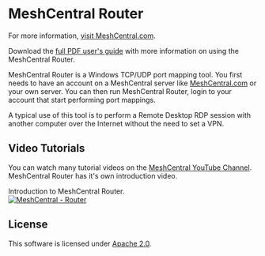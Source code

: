 # MeshCentral Router

For more information, [visit MeshCentral.com](http://www.meshcentral.com).

Download the [full PDF user's guide](https://meshcentral.com/docs/MeshCentral2RouterUserGuide.pdf) with more information on using the MeshCentral Router.

MeshCentral Router is a Windows TCP/UDP port mapping tool. You first needs to have an account on a MeshCentral server like [MeshCentral.com](https://meshcentral.com) or your own server. You can then run MeshCentral Router, login to your account that start performing port mappings.

A typical use of this tool is to perform a Remote Desktop RDP session with another computer over the Internet without the need to set a VPN.

## Video Tutorials

You can watch many tutorial videos on the [MeshCentral YouTube Channel](https://www.youtube.com/channel/UCJWz607A8EVlkilzcrb-GKg/videos). MeshCentral Router has it's own introduction video.

Introduction to MeshCentral Router.  
[![MeshCentral - Router](https://img.youtube.com/vi/BubeVRmbCRM/mqdefault.jpg)](https://www.youtube.com/watch?v=BubeVRmbCRM)

## License

This software is licensed under [Apache 2.0](https://www.apache.org/licenses/LICENSE-2.0).
